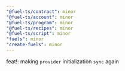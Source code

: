 ```yaml
---
"@fuel-ts/contract": minor
"@fuel-ts/account": minor
"@fuel-ts/program": minor
"@fuel-ts/recipes": minor
"@fuel-ts/script": minor
"fuels": minor
"create-fuels": minor
---
```


feat!: making `provider` initialization `sync` again
